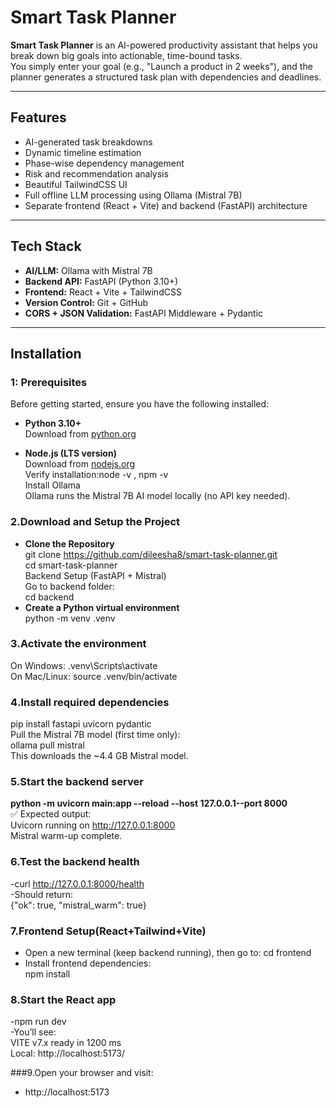 # Smart Task Planner

**Smart Task Planner** is an AI-powered productivity assistant that helps you break down big goals into actionable, time-bound tasks.  
You simply enter your goal (e.g., "Launch a product in 2 weeks"), and the planner generates a structured task plan with dependencies and deadlines.

---

## Features

- AI-generated task breakdowns  
- Dynamic timeline estimation  
- Phase-wise dependency management  
- Risk and recommendation analysis  
- Beautiful TailwindCSS UI  
- Full offline LLM processing using Ollama (Mistral 7B)  
- Separate frontend (React + Vite) and backend (FastAPI) architecture  

---

## Tech Stack

- **AI/LLM:** Ollama with Mistral 7B  
- **Backend API:** FastAPI (Python 3.10+)  
- **Frontend:** React + Vite + TailwindCSS  
- **Version Control:** Git + GitHub  
- **CORS + JSON Validation:** FastAPI Middleware + Pydantic  

---

## Installation

### 1: Prerequisites

Before getting started, ensure you have the following installed:

- **Python 3.10+**  
  Download from [python.org](https://www.python.org/downloads/)
  
- **Node.js (LTS version)**  
  Download from [nodejs.org](https://nodejs.org/)  
  Verify installation:node -v , npm -v <br>
  Install Ollama<br>
  Ollama runs the Mistral 7B AI model locally (no API key needed).<br>

 ### 2.Download and Setup the Project <br>
 - **Clone the Repository** <br>
      git clone https://github.com/dileesha8/smart-task-planner.git<br>
      cd smart-task-planner<br>
      Backend Setup (FastAPI + Mistral)<br>
      Go to backend folder:<br>
     cd backend<br>
 - **Create a Python virtual environment** <br>
     python -m venv .venv<br>
     
  ### 3️.Activate the environment <br>

On Windows: .venv\Scripts\activate<br>
On Mac/Linux: source .venv/bin/activate<br>

  ### 4️.Install required dependencies <br>
  
pip install fastapi uvicorn pydantic<br>
Pull the Mistral 7B model (first time only):<br>
ollama pull mistral<br>
This downloads the ~4.4 GB Mistral model.<br>

 ### 5.Start the backend server <br>
 
**python -m uvicorn main:app --reload --host 127.0.0.1--port 8000** <br>
✅ Expected output:<br>
Uvicorn running on http://127.0.0.1:8000<br>
Mistral warm-up complete.<br>

### 6.Test the backend health<br>
-curl http://127.0.0.1:8000/health<br>
-Should return:<br>
    {"ok": true, "mistral_warm": true}<br>
    
### 7.Frontend Setup(React+Tailwind+Vite)<br>
- Open a new terminal (keep backend running), then go to: cd frontend<br>
- Install frontend dependencies:<br>
    npm install<br>
    
### 8.Start the React app<br>
-npm run dev<br>
-You’ll see:<br>
   VITE v7.x  ready in 1200 ms<br>
   Local: http://localhost:5173/<br>
   
###9.Open your browser and visit:<br>
   - http://localhost:5173<br>



